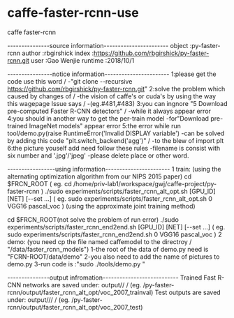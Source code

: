 # caffe-faster-rcnn-use
caffe faster-rcnn  

---------------source information-----------------------
object  :py-faster-rcnn
author  :rbgirshick
index   :https://github.com/rbgirshick/py-faster-rcnn.git
user    :Gao Wenjie
runtime :2018/10/1

----------------notice information-----------------------
1:please get the code use this word /
 -"git clone --recursive https://github.com/rbgirshick/py-faster-rcnn.git"
2:solve the problem which caused by changes of /
 -the vision of caffe's or cuda's by using the way this wagepage Issue says /
 -(eg.#481,#483)
3:you can ingnore "5 Download pre-computed Faster R-CNN detectors" /
 -while it always appear error
4:you should in another way to get the per-train model
 -for"Download pre-trained ImageNet models" appear error
5:the error while run tool/demo.py(raise RuntimeError('Invalid DISPLAY variable')
 -can be solved by adding this code "plt.switch_backend('agg')" /
 -to the blew of import plt
6:the picture youself add need follow these rules
 -filename is consist with six number and '.jpg'/'jpeg'
 -please delete place or other word.

-----------------using information-----------------------
1 train:
 (using the alternating optimization algorithm from our NIPS 2015 paper)
 cd $FRCN_ROOT
    ( eg. cd /home/priv-lab1/workspace/gwj/caffe-project/py-faster-rcnn )
    ./sudo experiments/scripts/faster_rcnn_alt_opt.sh [GPU_ID] [NET] [--set ...]
    ( eg. sudo experiments/scripts/faster_rcnn_alt_opt.sh 0 VGG16 pascal_voc )
 (using the approximate joint training method)

 cd $FRCN_ROOT(not solve the problem of run error)
    ./sudo experiments/scripts/faster_rcnn_end2end.sh [GPU_ID] [NET] [--set ...]
    ( eg. sudo experiments/scripts/faster_rcnn_end2end.sh 0 VGG16 pascal_voc )
2 demo:
 (you need cp the file named caffemodel to the directroy /
 "/data/faster_rcnn_models")
 1-the root of the data of demo.py need is "FCRN-ROOT/data/demo"
 2-you also need to add the name of pictures to demo.py
 3-run code is :"sudo ./tools/demo.py "

---------------output infromation---------------------------
Trained Fast R-CNN networks are saved under:
    output/<experiment directory>/<dataset name> /
    (eg. /py-faster-rcnn/output/faster_rcnn_alt_opt/voc_2007_trainval)
Test outputs are saved under:
    output/<experiment directory>/<dataset name>/<network snapshot name> /
    (eg. /py-faster-rcnn/output/faster_rcnn_alt_opt/voc_2007_test)
